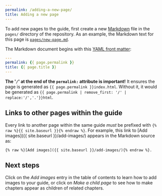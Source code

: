 ```yaml
---
permalink: /adding-a-new-page/
title: Adding a new page
---
```

To add new pages to the guide, first create a new
[Markdown](http://daringfireball.net/projects/markdown/syntax) file in the
`pages/` directory of the repository. As an example, the Markdown text for
this page is
[`pages/new-page.md`](https://github.com/18F/guides-template/blob/18f-pages/pages/new-page.md).

The Markdown document begins with this [YAML front
matter](http://jekyllrb.com/docs/frontmatter/):

```yaml
---
permalink: {{ page.permalink }}
title: {{ page.title }}
---
```

**The '`/`' at the end of the `permalink:` attribute is important!** It
ensures the page is generated as `{{ page.permalink }}index.html`. Without it,
it would be generated as
`{{ page.permalink | remove_first: '/' | replace:'/','.'}}html`.

## Links to other pages within the guide

Every link to another page within the same guide _must_ be prefixed with
`{% raw %}{{ site.baseurl }}{% endraw %}`. For example,
this link to [Add images]({{ site.baseurl }}/add-images/)
appears in the Markdown source as:

```
{% raw %}[Add images]({{ site.baseurl }}/add-images/){% endraw %}.
```

## Next steps

Click on the _Add images_ entry in the table of contents to learn how
to add images to your guide, or click on _Make a child page_ to see how to
make chapters appear as children of related chapters.
